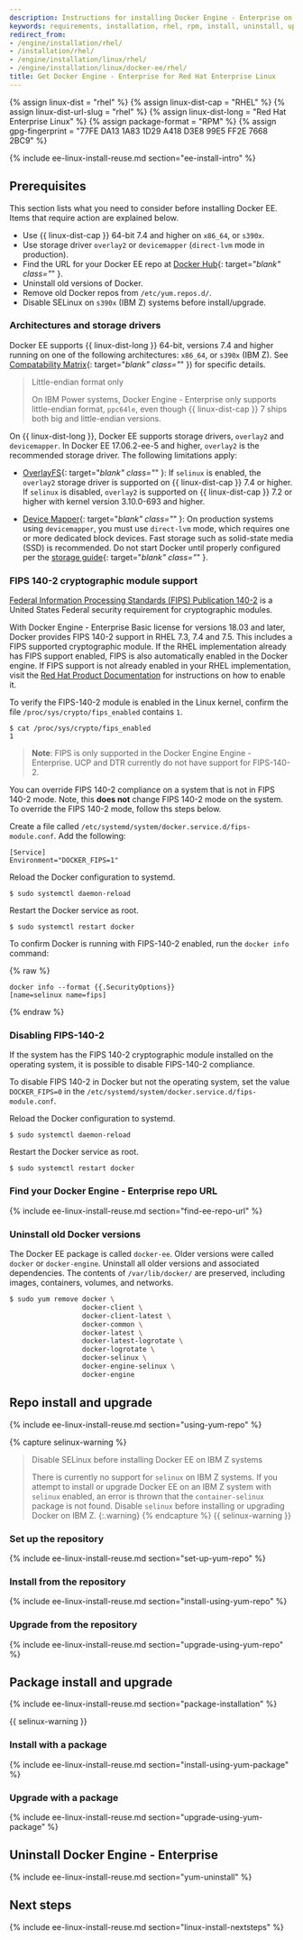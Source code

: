 ```yaml
---
description: Instructions for installing Docker Engine - Enterprise on RHEL
keywords: requirements, installation, rhel, rpm, install, uninstall, upgrade, update
redirect_from:
- /engine/installation/rhel/
- /installation/rhel/
- /engine/installation/linux/rhel/
- /engine/installation/linux/docker-ee/rhel/
title: Get Docker Engine - Enterprise for Red Hat Enterprise Linux
---
```


{% assign linux-dist = "rhel" %}
{% assign linux-dist-cap = "RHEL" %}
{% assign linux-dist-url-slug = "rhel" %}
{% assign linux-dist-long = "Red Hat Enterprise Linux" %}
{% assign package-format = "RPM" %}
{% assign gpg-fingerprint = "77FE DA13 1A83 1D29 A418  D3E8 99E5 FF2E 7668 2BC9" %}


{% include ee-linux-install-reuse.md section="ee-install-intro" %}

## Prerequisites

This section lists what you need to consider before installing Docker EE. Items that require action are explained below.

- Use {{ linux-dist-cap }} 64-bit 7.4 and higher on `x86_64`, or `s390x`.
- Use storage driver `overlay2` or `devicemapper` (`direct-lvm` mode in production).
- Find the URL for your Docker EE repo at [Docker Hub](https://hub.docker.com/my-content){: target="_blank" class="_" }.
- Uninstall old versions of Docker.
- Remove old Docker repos from `/etc/yum.repos.d/`.
- Disable SELinux on `s390x` (IBM Z) systems before install/upgrade.

### Architectures and storage drivers

Docker EE supports {{ linux-dist-long }} 64-bit, versions 7.4 and higher running on one of the following architectures: `x86_64`, or `s390x` (IBM Z). See [Compatability Matrix](https://success.docker.com/article/compatibility-matrix){: target="_blank" class="_" }) for specific details.

> Little-endian format only
>
> On IBM Power systems, Docker Engine - Enterprise only supports little-endian format, `ppc64le`, even though {{ linux-dist-cap }} 7 ships both big and little-endian versions.

On {{ linux-dist-long }}, Docker EE supports storage drivers, `overlay2` and `devicemapper`. In Docker EE 17.06.2-ee-5 and higher, `overlay2` is the recommended storage driver. The following limitations apply:

- [OverlayFS](/storage/storagedriver/overlayfs-driver){: target="_blank" class="_" }: If `selinux` is enabled, the `overlay2` storage driver is supported on {{ linux-dist-cap }} 7.4 or higher. If `selinux` is disabled, `overlay2` is supported on {{ linux-dist-cap }} 7.2 or higher with kernel version 3.10.0-693 and higher.

- [Device Mapper](/storage/storagedriver/device-mapper-driver/){: target="_blank" class="_" }: On production systems using `devicemapper`, you must use `direct-lvm` mode, which requires one or more dedicated block devices. Fast storage such as solid-state media (SSD) is recommended. Do not start Docker until properly configured per the [storage guide](/storage/storagedriver/device-mapper-driver/){: target="_blank" class="_" }.

### FIPS 140-2 cryptographic module support

[Federal Information Processing Standards (FIPS) Publication 140-2](https://csrc.nist.gov/csrc/media/publications/fips/140/2/final/documents/fips1402.pdf)
is a United States Federal security requirement for cryptographic modules.

With Docker Engine - Enterprise Basic license for versions 18.03 and later,
Docker provides FIPS 140-2 support in RHEL 7.3, 7.4 and 7.5. This includes a
FIPS supported cryptographic module. If the RHEL implementation already has FIPS
support enabled, FIPS is also automatically enabled in the Docker engine. If
FIPS support is not already enabled in your RHEL implementation, visit the
[Red Hat Product Documentation](https://access.redhat.com/documentation/en-us/)
for instructions on how to enable it.

To verify the FIPS-140-2 module is enabled in the Linux kernel, confirm the file
`/proc/sys/crypto/fips_enabled` contains `1`.

```
$ cat /proc/sys/crypto/fips_enabled
1
```

> **Note**: FIPS is only supported in the Docker Engine Engine - Enterprise. UCP
> and DTR currently do not have support for FIPS-140-2.

You can override FIPS 140-2 compliance on a system that is not in FIPS 140-2
mode. Note, this **does not** change FIPS 140-2 mode on the system. To override
the FIPS 140-2 mode, follow ths steps below.

Create a file called `/etc/systemd/system/docker.service.d/fips-module.conf`.
Add the following:

```
[Service]
Environment="DOCKER_FIPS=1"
```

Reload the Docker configuration to systemd.

`$ sudo systemctl daemon-reload`

Restart the Docker service as root.

`$ sudo systemctl restart docker`

To confirm Docker is running with FIPS-140-2 enabled, run the `docker info`
command:

{% raw %}
```
docker info --format {{.SecurityOptions}}
[name=selinux name=fips]
```
{% endraw %}

### Disabling FIPS-140-2

If the system has the FIPS 140-2 cryptographic module installed on the operating
system, it is possible to disable FIPS-140-2 compliance.

To disable FIPS 140-2 in Docker but not the operating system, set the value
`DOCKER_FIPS=0` in the `/etc/systemd/system/docker.service.d/fips-module.conf`.

Reload the Docker configuration to systemd.

`$ sudo systemctl daemon-reload`

Restart the Docker service as root.

`$ sudo systemctl restart docker`

### Find your Docker Engine - Enterprise repo URL

{% include ee-linux-install-reuse.md section="find-ee-repo-url" %}

### Uninstall old Docker versions

The Docker EE package is called `docker-ee`. Older versions were called `docker` or `docker-engine`. Uninstall all older versions and associated dependencies. The contents of `/var/lib/docker/` are preserved, including images, containers, volumes, and networks.

```bash
$ sudo yum remove docker \
                  docker-client \
                  docker-client-latest \
                  docker-common \
                  docker-latest \
                  docker-latest-logrotate \
                  docker-logrotate \
                  docker-selinux \
                  docker-engine-selinux \
                  docker-engine
```



## Repo install and upgrade

{% include ee-linux-install-reuse.md section="using-yum-repo" %}

{% capture selinux-warning %}
> Disable SELinux before installing Docker EE on IBM Z systems
>
> There is currently no support for `selinux` on IBM Z systems. If you attempt to install or upgrade Docker EE on an IBM Z system with `selinux` enabled, an error is thrown that the `container-selinux` package is not found. Disable `selinux` before installing or upgrading Docker on IBM Z.
{:.warning}
{% endcapture %}
{{ selinux-warning }}

### Set up the repository

{% include ee-linux-install-reuse.md section="set-up-yum-repo" %}

### Install from the repository

{% include ee-linux-install-reuse.md section="install-using-yum-repo" %}

### Upgrade from the repository

{% include ee-linux-install-reuse.md section="upgrade-using-yum-repo" %}



## Package install and upgrade

{% include ee-linux-install-reuse.md section="package-installation" %}

{{ selinux-warning }}

### Install with a package

{% include ee-linux-install-reuse.md section="install-using-yum-package" %}

### Upgrade with a package

{% include ee-linux-install-reuse.md section="upgrade-using-yum-package" %}


## Uninstall Docker Engine - Enterprise

{% include ee-linux-install-reuse.md section="yum-uninstall" %}

## Next steps

{% include ee-linux-install-reuse.md section="linux-install-nextsteps" %}
